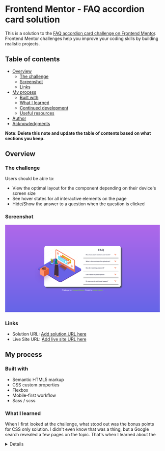# Frontend Mentor - FAQ accordion card solution

This is a solution to the [FAQ accordion card challenge on Frontend Mentor](https://www.frontendmentor.io/challenges/faq-accordion-card-XlyjD0Oam). Frontend Mentor challenges help you improve your coding skills by building realistic projects.

## Table of contents

- [Overview](#overview)
  - [The challenge](#the-challenge)
  - [Screenshot](#screenshot)
  - [Links](#links)
- [My process](#my-process)
  - [Built with](#built-with)
  - [What I learned](#what-i-learned)
  - [Continued development](#continued-development)
  - [Useful resources](#useful-resources)
- [Author](#author)
- [Acknowledgments](#acknowledgments)

**Note: Delete this note and update the table of contents based on what sections you keep.**

## Overview

### The challenge

Users should be able to:

- View the optimal layout for the component depending on their device's screen size
- See hover states for all interactive elements on the page
- Hide/Show the answer to a question when the question is clicked

### Screenshot

![](./app/images/Screenshot-2023-11-26-FAQ-Accordion-Card.png)

### Links

- Solution URL: [Add solution URL here](https://your-solution-url.com)
- Live Site URL: [Add live site URL here](https://your-live-site-url.com)

## My process

### Built with

- Semantic HTML5 markup
- CSS custom properties
- Flexbox
- Mobile-first workflow
- Sass / scss

### What I learned

When I first looked at the challenge, what stood out was the bonus points for CSS only solution. I didn't even know that was a thing, but a Google search revealed a few pages on the topic. That's when I learned about the <details> tag.

I actually built this out twice: once using input:radio button, and once with details. Then I uploaded to Frontend Mentor and got whacked by the validators. Curses! Foiled again.

This then is my third go at it, adding semantics and losing <div> tags inside the summary (which, apparently, is not allowed).

```html
<details>
  <summary>
    <span>How many team members can I invite?</span>
    <img class="accordian-image" src="app/images/icon-arrow-down.svg" alt=" " />
  </summary>
  <p>
    You can invite up to 2 additional users on the Free plan. There is no limit
    on team members for the Premium plan.
  </p>
</details>
```

```css
/* to display correctly in iphone */
summary::-webkit-details-marker {
  display: none;
}
```

### Useful resources

- [Resource 1](https://codedragontech.com/createwithcodedragon/how-to-style-html-details-and-summary-tags/) - This helped me understand the details element.
- [Resource 2](https://justmarkup.com/articles/2020-09-22-styling-and-animation-details) - This is an amazing article which helped me finally get the details to work on an iPhone.

## Author

- Frontend Mentor - [@beowulf1958](https://www.frontendmentor.io/profile/beowulf1958)
